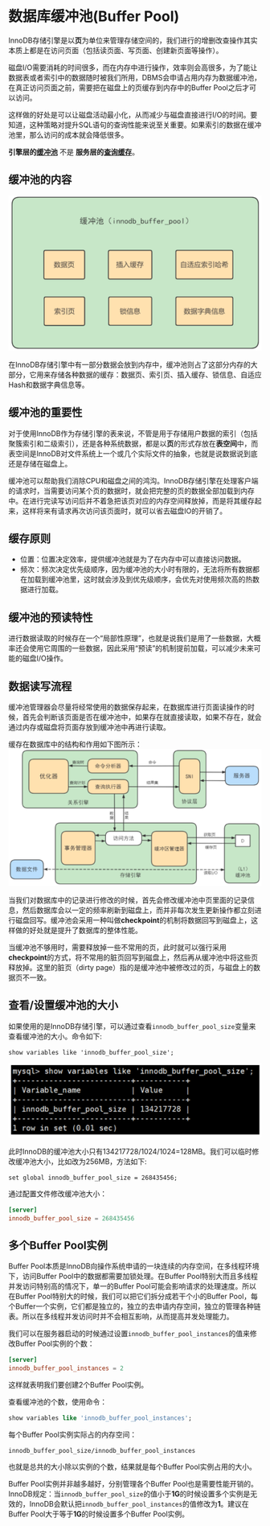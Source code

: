# 数据库缓冲池(Buffer Pool)
InnoDB存储引擎是以**页**为单位来管理存储空间的，我们进行的增删改查操作其实本质上都是在访问页面（包括读页面、写页面、创建新页面等操作）。

磁盘I/O需要消耗的时间很多，而在内存中进行操作，效率则会高很多，为了能让数据表或者索引中的数据随时被我们所用，DBMS会申请占用内存为数据缓冲池，在真正访问页面之前，需要把在磁盘上的页缓存到内存中的Buffer Pool之后才可以访问。

这样做的好处是可以让磁盘活动最小化，从而减少与磁盘直接进行I/O的时间。要知道，这种策略对提升SQL语句的查询性能来说至关重要。如果索引的数据在缓冲池里，那么访问的成本就会降低很多。

**引擎层的<u>缓冲池</u>**  不是  **服务层的<u>查询缓存</u>**。

## 缓冲池的内容
![数据缓冲池+20240228205858](https://raw.githubusercontent.com/loli0con/picgo/master/images/数据缓冲池+20240228205858.png+2024-02-28-20-58-59)

在InnoDB存储引擎中有一部分数据会放到内存中，缓冲池则占了这部分内存的大部分，它用来存储各种数据的缓存：数据页、索引页、插入缓存、锁信息、自适应Hash和数据字典信息等。

## 缓冲池的重要性
对于使用InnoDB作为存储引擎的表来说，不管是用于存储用户数据的索引（包括聚簇索引和二级索引），还是各种系统数据，都是以**页**的形式存放在**表空间**中，而表空间是InnoDB对文件系统上一个或几个实际文件的抽象，也就是说数据说到底还是存储在磁盘上。

缓冲池可以帮助我们消除CPU和磁盘之间的鸿沟。InnoDB存储引擎在处理客户端的请求时，当需要访问某个页的数据时，就会把完整的页的数据全部加载到内存中。在进行完读写访问后并不着急把该页对应的内存空间释放掉，而是将其缓存起来，这样将来有请求再次访问该页面时，就可以省去磁盘IO的开销了。

## 缓存原则
* 位置：位置决定效率，提供缓冲池就是为了在内存中可以直接访问数据。
* 频次：频次决定优先级顺序，因为缓冲池的大小时有限的，无法将所有数据都在加载到缓冲池里，这时就会涉及到优先级顺序，会优先对使用频次高的热数据进行加载。

## 缓冲池的预读特性
进行数据读取的时候存在一个“局部性原理”，也就是说我们是用了一些数据，大概率还会使用它周围的一些数据，因此采用“预读”的机制提前加载，可以减少未来可能的磁盘I/O操作。

## 数据读写流程
缓冲池管理器会尽量将经常使用的数据保存起来，在数据库进行页面读操作的时候，首先会判断该页面是否在缓冲池中，如果存在就直接读取，如果不存在，就会通过内存或磁盘将页面存放到缓冲池中再进行读取。

缓存在数据库中的结构和作用如下图所示：
![数据缓冲池+20240229115535](https://raw.githubusercontent.com/loli0con/picgo/master/images/数据缓冲池+20240229115535.png+2024-02-29-11-55-37)

当我们对数据库中的记录进行修改的时候，首先会修改缓冲池中页里面的记录信息，然后数据库会以一定的频率刷新到磁盘上，而并非每次发生更新操作都立刻进行磁盘回写。缓冲池会采用一种叫做**checkpoint**的机制将数据回写到磁盘上，这样做的好处就是提升了数据库的整体性能。

当缓冲池不够用时，需要释放掉一些不常用的页，此时就可以强行采用**checkpoint**的方式，将不常用的脏页回写到磁盘上，然后再从缓冲池中将这些页释放掉。这里的脏页（dirty page）指的是缓冲池中被修改过的页，与磁盘上的数据页不一致。

## 查看/设置缓冲池的大小
如果使用的是InnoDB存储引擎，可以通过查看`innodb_buffer_pool_size`变量来查看缓冲池的大小。命令如下:
```MySQL
show variables like 'innodb_buffer_pool_size';
```

![数据缓冲池+20240229120507](https://raw.githubusercontent.com/loli0con/picgo/master/images/数据缓冲池+20240229120507.png+2024-02-29-12-05-08)

此时InnoDB的缓冲池大小只有134217728/1024/1024=128MB。我们可以临时修改缓冲池大小，比如改为256MB，方法如下:
```MySQL
set global innodb_buffer_pool_size = 268435456;
```

通过配置文件修改缓冲池大小：
```conf
[server]
innodb_buffer_pool_size = 268435456
```

## 多个Buffer Pool实例
Buffer Pool本质是InnoDB向操作系统申请的一块连续的内存空间，在多线程环境下，访问Buffer Pool中的数据都需要加锁处理。在Buffer Pool特别大而且多线程并发访问特别高的情况下，单一的Buffer Pool可能会影响请求的处理速度。所以在Buffer Pool特别大的时候，我们可以把它们拆分成若干个小的Buffer Pool，每个Buffer一个实例，它们都是独立的，独立的去申请内存空间，独立的管理各种链表。所以在多线程并发访问时并不会相互影响，从而提高并发处理能力。

我们可以在服务器启动的时候通过设置`innodb_buffer_pool_instances`的值来修改Buffer Pool实例的个数：
```conf
[server]
innodb_buffer_pool_instances = 2
```
这样就表明我们要创建2个Buffer Pool实例。 

查看缓冲池的个数，使用命令：
```SQL
show variables like 'innodb_buffer_pool_instances';
```

每个Buffer Pool实例实际占的内存空间：
```
innodb_buffer_pool_size/innodb_buffer_pool_instances
```
也就是总共的大小除以实例的个数，结果就是每个Buffer Pool实例占用的大小。

Buffer Pool实例并非越多越好，分别管理各个Buffer Pool也是需要性能开销的。InnoDB规定：当`innodb_buffer_pool_size`的值小于**1G**的时候设置多个实例是无效的，InnoDB会默认把`innodb_buffer_pool_instances`的值修改为**1**。建议在Buffer Pool大于等于**1G**的时候设置多个Buffer Pool实例。